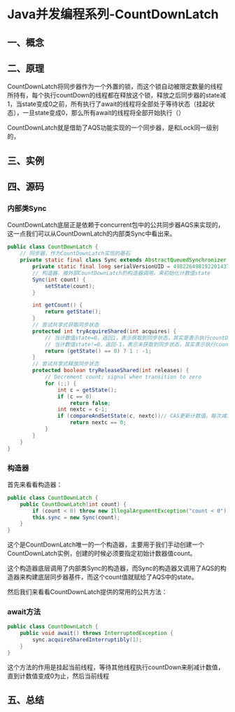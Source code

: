 # Java并发编程系列-CountDownLatch
## 一、概念
## 二、原理
CountDownLatch将同步器作为一个外置的锁，而这个锁自动被限定数量的线程所持有，每个执行countDown的线程都在释放这个锁，释放之后同步器的state减1，当state变成0之前，所有执行了await的线程将全部处于等待状态（挂起状态），一旦state变成0，那么所有await的线程将全部开始执行（）

CountDownLatch就是借助了AQS功能实现的一个同步器，是和Lock同一级别的，
## 三、实例
## 四、源码
### 内部类Sync
CountDownLatch底层正是依赖于concurrent包中的公共同步器AQS来实现的，这一点我们可以从CountDownLatch的内部类Sync中看出来。
```java
public class CountDownLatch {
    // 同步器，作为CountDownLatch实现的基石
    private static final class Sync extends AbstractQueuedSynchronizer {
        private static final long serialVersionUID = 4982264981922014374L;
        // 构造器，被外部CountDownLatch的构造器调用，来初始化计数值state
        Sync(int count) {
            setState(count);
        }

        int getCount() {
            return getState();
        }
        // 尝试共享式获取同步状态
        protected int tryAcquireShared(int acquires) {
            // 当计数值state=0，返回1，表示获取到同步状态，其实是表示执行countDown的线程已全部执行
            // 当计数值state!=0，返回-1，表示未获取到同步状态，其实表示执行countDown的线程尚未全部执行
            return (getState() == 0) ? 1 : -1;
        }
        // 尝试共享式释放同步状态
        protected boolean tryReleaseShared(int releases) {
            // Decrement count; signal when transition to zero
            for (;;) {
                int c = getState();
                if (c == 0)
                    return false;
                int nextc = c-1;
                if (compareAndSetState(c, nextc))// CAS更新计数值，每次减1
                    return nextc == 0;
            }
        }
    }
}
```
### 构造器
首先来看看构造器：
```java
public class CountDownLatch {
    public CountDownLatch(int count) {
        if (count < 0) throw new IllegalArgumentException("count < 0");
        this.sync = new Sync(count);
    }
}
```
这个是CountDownLatch唯一的一个构造器，主要用于我们手动创建一个CountDownLatch实例，创建的时候必须要指定初始计数器值count。

这个构造器底层调用了内部类Sync的构造器，而Sync的构造器又调用了AQS的构造器来构建底层同步器基件，而这个count值就赋给了AQS中的state。

然后我们来看看CountDownLatch提供的常用的公共方法：
### await方法
```java
public class CountDownLatch {
    public void await() throws InterruptedException {
        sync.acquireSharedInterruptibly(1);
    }
}
```
这个方法的作用是挂起当前线程，等待其他线程执行countDown来削减计数值，直到计数值变成0为止，然后当前线程
## 五、总结